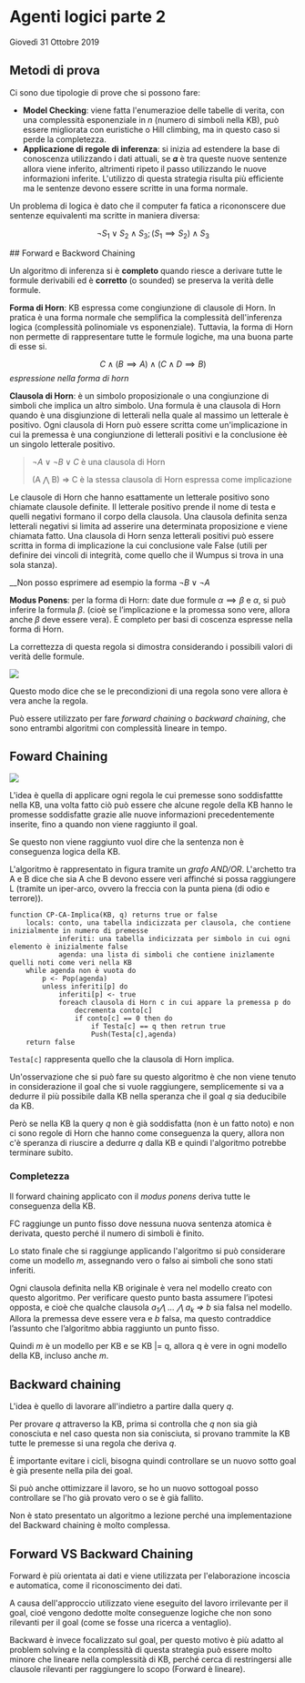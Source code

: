 # Agenti logici parte 2
Giovedì 31 Ottobre 2019

## Metodi di prova

Ci sono due tipologie di prove che si possono fare:

- **Model Checking**: viene fatta l'enumerazioe delle tabelle di verita, con una complessità esponenziale in *n* (numero di simboli nella KB), può essere migliorata con euristiche o Hill climbing, ma in questo caso si perde la completezza. 
- **Applicazione di regole di inferenza**: si inizia ad estendere la base di conoscenza utilizzando i dati attuali, se 𝜶 è tra queste nuove sentenze allora viene inferito, altrimenti ripeto il passo utilizzando le nuove informazioni inferite. L'utilizzo di questa strategia risulta più efficiente ma le sentenze devono essere scritte in una forma normale.

Un problema di logica è dato che il computer fa fatica a ricononscere due sentenze equivalenti ma scritte in maniera diversa:

$$ \neg S_1 \lor S_2 \land S_3; (S_1 \implies S_2) \land S_3$$

## Forward e Backword Chaining

Un algoritmo di inferenza si è **completo** quando riesce a derivare tutte le formule derivabili ed è **corretto** (o sounded) se preserva la verità delle formule.

**Forma di Horn**: KB espressa come congiunzione di clausole di Horn. In pratica è una forma normale che semplifica la complessità dell'inferenza logica (complessità polinomiale vs esponenziale). Tuttavia, la forma di Horn non permette di rappresentare tutte le formule logiche, ma una buona parte di esse si.

$$ C \land (B \implies A) \land (C \land D \implies B)$$ 
*espressione nella forma di horn*

**Clausola di Horn**: è un simbolo proposizionale o una congiunzione di simboli che implica un altro simbolo. Una formula è una clausola di Horn quando è una disgiunzione di letterali nella quale al massimo un letterale è positivo. Ogni clausola di Horn può essere scritta come un'implicazione in cui la premessa è una congiunzione di letterali positivi e la conclusione èè un singolo letterale positivo.

> $\neg A \lor \neg B \lor C$ è una clausola di Horn
> 
> (A ⋀ B) => C è la stessa clausola di Horn espressa come implicazione

Le clausole di Horn che hanno esattamente un letterale positivo sono chiamate clausole definite.
Il letterale positivo prende il nome di testa e quelli negativi formano il corpo della clausola.
Una clausola definita senza letterali negativi si limita ad asserire una determinata proposizione e viene chiamata fatto.
Una clausola di Horn senza letterali positivi può essere scritta in forma di implicazione la cui conclusione vale False (utili per definire dei vincoli di integrità, come quello che il Wumpus si trova in una sola stanza).

__Non posso esprimere ad esempio la forma $\neg B \lor \neg A$

**Modus Ponens**: per la forma di Horn: date due formule $\alpha \implies \beta$ e $\alpha$, si può inferire la formula $\beta$. (cioè se l’implicazione e la promessa sono vere, allora anche $\beta$ deve essere vera). È completo per basi di coscenza espresse nella forma di Horn.

La correttezza di questa regola si dimostra considerando i possibili valori di verità delle formule.

![](./immagini/l12-pones.png)

Questo modo dice che se le precondizioni di una regola sono vere allora è vera anche la regola.

Può essere utilizzato per fare *forward chaining* o *backward chaining*, che sono entrambi algoritmi con complessità lineare in tempo.

## Foward Chaining

![](./immagini/l12-albero.png)

L'idea è quella di applicare ogni regola le cui premesse sono soddisfattte nella KB, una volta fatto ciò può essere che alcune regole della KB hanno le promesse soddisfatte grazie alle nuove informazioni precedentemente inserite, fino a quando non viene raggiunto il goal.

Se questo non viene raggiunto vuol dire che la sentenza non è conseguenza logica della KB.

L'algoritmo è rappresentato in figura tramite un _grafo AND/OR_. L'archetto tra A e B dice che sia A che B devono essere veri affinché si possa raggiungere L (tramite un iper-arco, ovvero la freccia con la punta piena (di odio e terrore)).

```
function CP-CA-Implica(KB, q) returns true or false
    locals: conto, una tabella indicizzata per clausola, che contiene inizialmente in numero di premesse
            inferiti: una tabella indicizzata per simbolo in cui ogni elemento è inizialmente false
            agenda: una lista di simboli che contiene inizlamente quelli noti come veri nella KB
    while agenda non è vuota do
        p <- Pop(agenda)
        unless inferiti[p] do
            inferiti[p] <- true
            foreach clausola di Horn c in cui appare la premessa p do
                decrementa conto[c]
                if conto[c] == 0 then do
                    if Testa[c] == q then retrun true
                    Push(Testa[c],agenda)
    return false
```

`Testa[c]` rappresenta quello che la clausola di Horn implica.

Un'osservazione che si può fare su questo algoritmo è che non viene tenuto in considerazione il goal che si vuole raggiungere, semplicemente si va a dedurre il più possibile dalla KB nella speranza che il goal *q* sia deducibile da KB.

Però se nella KB la query *q* non è già soddisfatta (non è un fatto noto) e non ci sono regole di Horn che hanno come conseguenza la query, allora non c'è speranza di riuscire a dedurre *q* dalla KB e quindi l'algoritmo potrebbe terminare subito.

### Completezza

Il forward chaining applicato con il *modus ponens* deriva tutte le conseguenza della KB.

FC raggiunge un punto fisso dove nessuna nuova sentenza atomica è derivata, questo perché il numero di simboli è finito.

Lo stato finale che si raggiunge applicando l'algoritmo si può considerare come un modello *m*, assegnando vero o falso ai simboli che sono stati inferiti.

Ogni clausola definita nella KB originale è vera nel modello creato con questo algoritmo.
Per verificare questo punto basta assumere l’ipotesi opposta, e cioè che qualche clausola *a<sub>1</sub>⋀ ... ⋀ a<sub>k</sub> => b* sia falsa nel modello. 
Allora la premessa deve essere vera e *b* falsa, ma questo contraddice l’assunto che l’algoritmo abbia raggiunto un punto fisso.

Quindi *m* è un modello per KB e se KB |= q, allora q è vere in ogni modello della KB, incluso anche *m*.

## Backward chaining

L'idea è quello di lavorare all'indietro a partire dalla query *q*.

Per provare *q* attraverso la KB, prima si controlla che *q* non sia già conosciuta e nel caso questa non sia conisciuta, si provano trammite la KB tutte le premesse si una regola che deriva *q*.

È importante evitare i cicli, bisogna quindi controllare se un nuovo sotto goal è già presente nella pila dei goal.

Si può anche ottimizzare il lavoro, se ho un nuovo sottogoal posso controllare se l'ho già provato vero o se è già fallito.

Non è stato presentato un algoritmo a lezione perché una implementazione del Backward chaining è molto complessa.

## Forward VS Backward Chaining

Forward è più orientata ai dati e viene utilizzata per l'elaborazione incoscia e automatica, come il riconoscimento dei dati.

A causa dell'approccio utilizzato viene eseguito del lavoro irrilevante per il goal, cioé vengono dedotte molte conseguenze logiche che non sono rilevanti per il goal (come se fosse una ricerca a ventaglio).

Backward è invece focalizzato sul goal, per questo motivo è più adatto al problem solving e la complessità di questa strategia può essere molto minore che lineare nella complessità di KB, perché cerca di restringersi alle clausole rilevanti per raggiungere lo scopo (Forward è lineare). 
